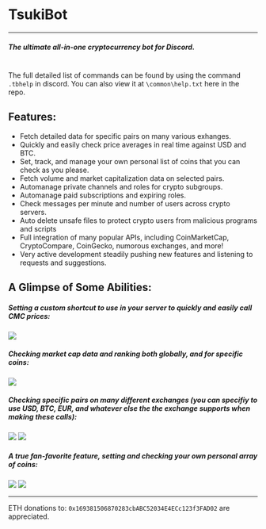TsukiBot
=======
___
##### The ultimate all-in-one cryptocurrency bot for Discord.
\
The full detailed list of commands can be found by using the command `.tbhelp` in discord. You can also view it at `\common\help.txt` here in the repo.



## Features:
+ Fetch detailed data for specific pairs on many various exhanges.
+ Quickly and easily check price averages in real time against USD and BTC.
+ Set, track, and manage your own personal list of coins that you can check as you please.
+ Fetch volume and market capitalization data on selected pairs.
+ Automanage private channels and roles for crypto subgroups.
+ Automanage paid subscriptions and expiring roles.
+ Check messages per minute and number of users across crypto servers.
+ Auto delete unsafe files to protect crypto users from malicious programs and scripts
+ Full integration of many popular APIs, including CoinMarketCap, CryptoCompare, CoinGecko, numorous exchanges, and more!
+ Very active development steadily pushing new features and listening to requests and suggestions.

## A Glimpse of Some Abilities:
##### Setting a custom shortcut to use in your server to quickly and easily call CMC prices:

![](https://imgur.com/QceGnar.png)

##### Checking market cap data and ranking both globally, and for specific coins:
![](https://imgur.com/jL4UR9u.png)

##### Checking specific pairs on many different  exchanges (you can specifiy to use USD, BTC, EUR, and whatever else the the exchange supports when making these calls):
![](https://imgur.com/TIOV5wS.png)
![](https://imgur.com/LX4baW0.png)

##### A true fan-favorite feature, setting and checking your own personal array of coins:
![](https://imgur.com/MezyukJ.png)
![](https://imgur.com/3hwrSut.png)

---

ETH donations to: `0x169381506870283cbABC52034E4ECc123f3FAD02` are appreciated.
